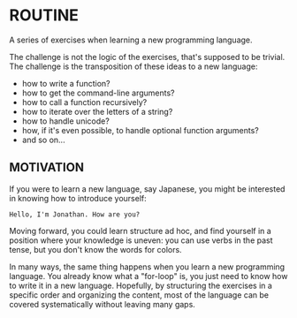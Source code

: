 
ROUTINE
=======

A series of exercises when learning a new programming language.

The challenge is not the logic of the exercises, that's supposed to be trivial. The challenge is the transposition of these ideas to a new language:
 - how to write a function?
 - how to get the command-line arguments?
 - how to call a function recursively?
 - how to iterate over the letters of a string?
 - how to handle unicode?
 - how, if it's even possible, to handle optional function arguments?
 - and so on...


MOTIVATION
----------

If you were to learn a new language, say Japanese, you might be interested in knowing how to introduce yourself:

    Hello, I'm Jonathan. How are you?

Moving forward, you could learn structure ad hoc, and find yourself in a position where your knowledge is uneven: you can use verbs in the past tense, but you don't know the words for colors.

In many ways, the same thing happens when you learn a new programming language. You already know what a "for-loop" is, you just need to know how to write it in a new language. Hopefully, by structuring the exercises in a specific order and organizing the content, most of the language can be covered systematically without leaving many gaps.

